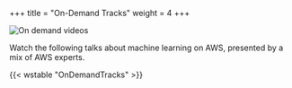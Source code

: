 +++
title = "On-Demand Tracks"
weight = 4
+++

![On demand videos](/images/agenda-ondemand.png)

Watch the following talks about machine learning on AWS, presented by a mix of AWS experts.

{{< wstable "OnDemandTracks" >}}